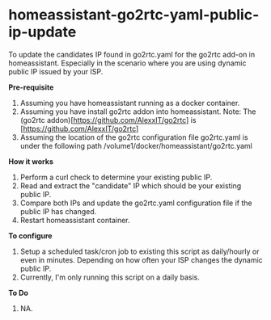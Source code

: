 # homeassistant-go2rtc-yaml-public-ip-update
To update the candidates IP found in go2rtc.yaml for the go2rtc add-on in homeassistant. Especially in the scenario where you are using dynamic public IP issued by your ISP.

**Pre-requisite**

1) Assuming you have homeassistant running as a docker container.
2) Assuming you have install go2rtc addon into homeassistant.
Note: The (go2rtc addon)[https://github.com/AlexxIT/go2rtc] is [https://github.com/AlexxIT/go2rtc]
3) Assuming the location of the go2rtc configuration file go2rtc.yaml is under the following path /volume1/docker/homeassistant/go2rtc.yaml

**How it works**

1) Perform a curl check to determine your existing public IP.
2) Read and extract the "candidate" IP which should be your existing public IP.
3) Compare both IPs and update the go2rtc.yaml configuration file if the public IP has changed.
4) Restart homeassistant container.

**To configure**

1) Setup a scheduled task/cron job to existing this script as daily/hourly or even in minutes.  Depending on how often your ISP changes the dynamic public IP.
2) Currently, I'm only running this script on a daily basis.

**To Do**

1) NA.
